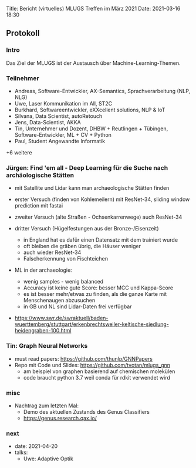 Title: Bericht (virtuelles) MLUGS Treffen im März 2021
Date: 2021-03-16 18:30

## Protokoll

### Intro

Das Ziel der MLUGS ist der Austausch über Machine-Learning-Themen.

### Teilnehmer

- Andreas, Software-Entwickler, AX-Semantics, Sprachverarbeitung (NLP, NLG)
- Uwe, Laser Kommunikation im All, ST2C
- Burkhard, Softwareentwickler, eXXcellent solutions, NLP & IoT
- Silvana, Data Scientist, autoRetouch
- Jens, Data-Scientist, AKKA
- Tin, Unternehmer und Dozent, DHBW + Reutlingen + Tübingen, Software-Entwickler, ML + CV + Python
- Paul, Student Angewandte Informatik

+6 weitere

### Jürgen: Find 'em all - Deep Learning für die Suche nach archäologische Stätten

- mit Satellite und Lidar kann man archaeologische Stätten finden
- erster Versuch (finden von Kohlemeilern) mit ResNet-34, sliding window prediction mit fastai
- zweiter Versuch (alte Straßen - Ochsenkarrenwege) auch ResNet-34
- dritter Versuch (Hügelfestungen aus der Bronze-/Eisenzeit)
    - in England hat es dafür einen Datensatz mit dem trainiert wurde
    - oft bleiben die gräben übrig, die Häuser weniger
    - auch wieder ResNet-34
    - Falscherkennung von Fischteichen
- ML in der archaeologie:
    - wenig samples - wenig balanced
    - Accuracy ist keine gute Score: besser MCC und Kappa-Score
    - es ist besser mehr/etwas zu finden, als die ganze Karte mit Menschenaugen abzusuchen
    - in GB und NL sind Lidar-Daten frei verfügbar

- <https://www.swr.de/swraktuell/baden-wuerttemberg/stuttgart/erkenbrechtsweiler-keltische-siedlung-heidengraben-100.html>


### Tin: Graph Neural Networks

- must read papers: <https://github.com/thunlp/GNNPapers>
- Repo mit Code und Slides: <https://github.com/tvotan/mlugs_gnn>
    - am beispiel von graphen basierend auf chemischen molekülen
    - code braucht python 3.7 weil conda für rdkit verwendet wird


### misc

- Nachtrag zum letzten Mal:
    - Demo des aktuellen Zustands des Genus Classifiers
    - <https://genus.research.qax.io/>


### next

- date: 2021-04-20
- talks:
    - Uwe: Adaptive Optik

